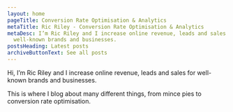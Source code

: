 ```yaml
---
layout: home
pageTitle: Conversion Rate Optimisation & Analytics
metaTitle: Ric Riley - Conversion Rate Optimisation & Analytics
metaDesc: I’m Ric Riley and I increase online revenue, leads and sales for
  well-known brands and businesses.
postsHeading: Latest posts
archiveButtonText: See all posts
---
```

Hi, I’m Ric Riley and I increase online revenue, leads and sales for well-known brands and businesses.

This is where I blog about many different things, from mince pies to conversion rate optimisation.